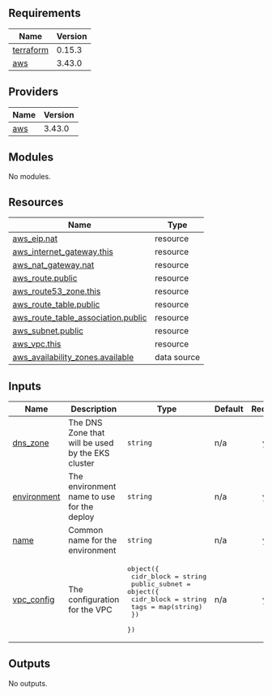 ## Requirements

| Name | Version |
|------|---------|
| <a name="requirement_terraform"></a> [terraform](#requirement\_terraform) | 0.15.3 |
| <a name="requirement_aws"></a> [aws](#requirement\_aws) | 3.43.0 |

## Providers

| Name | Version |
|------|---------|
| <a name="provider_aws"></a> [aws](#provider\_aws) | 3.43.0 |

## Modules

No modules.

## Resources

| Name | Type |
|------|------|
| [aws_eip.nat](https://registry.terraform.io/providers/hashicorp/aws/3.43.0/docs/resources/eip) | resource |
| [aws_internet_gateway.this](https://registry.terraform.io/providers/hashicorp/aws/3.43.0/docs/resources/internet_gateway) | resource |
| [aws_nat_gateway.nat](https://registry.terraform.io/providers/hashicorp/aws/3.43.0/docs/resources/nat_gateway) | resource |
| [aws_route.public](https://registry.terraform.io/providers/hashicorp/aws/3.43.0/docs/resources/route) | resource |
| [aws_route53_zone.this](https://registry.terraform.io/providers/hashicorp/aws/3.43.0/docs/resources/route53_zone) | resource |
| [aws_route_table.public](https://registry.terraform.io/providers/hashicorp/aws/3.43.0/docs/resources/route_table) | resource |
| [aws_route_table_association.public](https://registry.terraform.io/providers/hashicorp/aws/3.43.0/docs/resources/route_table_association) | resource |
| [aws_subnet.public](https://registry.terraform.io/providers/hashicorp/aws/3.43.0/docs/resources/subnet) | resource |
| [aws_vpc.this](https://registry.terraform.io/providers/hashicorp/aws/3.43.0/docs/resources/vpc) | resource |
| [aws_availability_zones.available](https://registry.terraform.io/providers/hashicorp/aws/3.43.0/docs/data-sources/availability_zones) | data source |

## Inputs

| Name | Description | Type | Default | Required |
|------|-------------|------|---------|:--------:|
| <a name="input_dns_zone"></a> [dns\_zone](#input\_dns\_zone) | The DNS Zone that will be used by the EKS cluster | `string` | n/a | yes |
| <a name="input_environment"></a> [environment](#input\_environment) | The environment name to use for the deploy | `string` | n/a | yes |
| <a name="input_name"></a> [name](#input\_name) | Common name for the environment | `string` | n/a | yes |
| <a name="input_vpc_config"></a> [vpc\_config](#input\_vpc\_config) | The configuration for the VPC | <pre>object({<br>    cidr_block = string<br>    public_subnet = object({<br>      cidr_block = string<br>      tags       = map(string)<br>    })<br>  })</pre> | n/a | yes |

## Outputs

No outputs.
